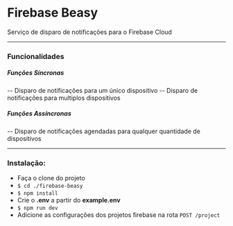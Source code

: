 # Firebase Beasy

Serviço de disparo de notificações para o Firebase Cloud 

---

### Funcionalidades

##### *Funções Síncronas*
-- Disparo de notificações para um único dispositivo
-- Disparo de notificações para multiplos dispositivos

##### *Funções Assíncronas*
-- Disparo de notificações agendadas para qualquer quantidade de dispositivos

---

### Instalação:

- Faça o clone do projeto
- `$ cd ./firebase-beasy`
- `$ npm install`
- Crie o **.env** a partir do **example.env**
- `$ npm run dev`
- Adicione as configurações dos projetos firebase na rota `POST /project`